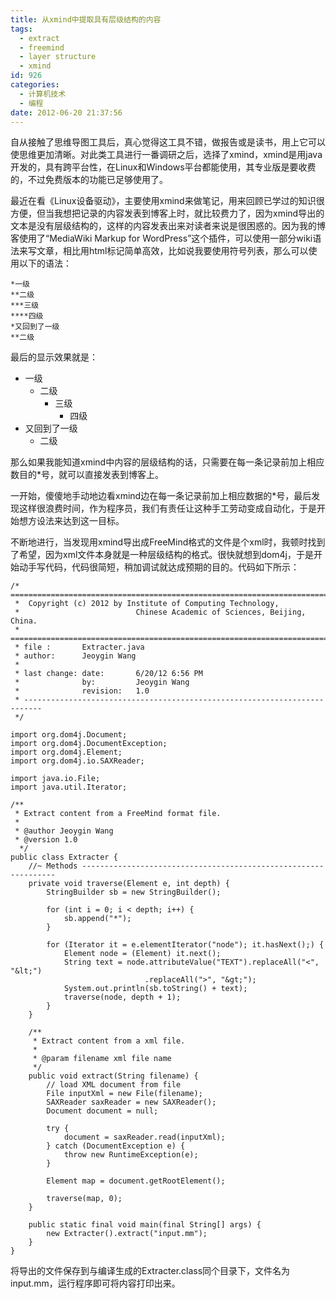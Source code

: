 ```yaml
---
title: 从xmind中提取具有层级结构的内容
tags:
  - extract
  - freemind
  - layer structure
  - xmind
id: 926
categories:
  - 计算机技术
  - 编程
date: 2012-06-20 21:37:56
---
```


自从接触了思维导图工具后，真心觉得这工具不错，做报告或是读书，用上它可以使思维更加清晰。对此类工具进行一番调研之后，选择了xmind，xmind是用java开发的，具有跨平台性，在Linux和Windows平台都能使用，其专业版是要收费的，不过免费版本的功能已足够使用了。

最近在看《Linux设备驱动》，主要使用xmind来做笔记，用来回顾已学过的知识很方便，但当我想把记录的内容发表到博客上时，就比较费力了，因为xmind导出的文本是没有层级结构的，这样的内容发表出来对读者来说是很困惑的。因为我的博客使用了“MediaWiki Markup for WordPress”这个插件，可以使用一部分wiki语法来写文章，相比用html标记简单高效，比如说我要使用符号列表，那么可以使用以下的语法：

```
*一级
**二级
***三级
****四级
*又回到了一级
**二级
```

最后的显示效果就是：

* 一级
    * 二级
        * 三级
            * 四级
* 又回到了一级
    * 二级

<!--more-->

那么如果我能知道xmind中内容的层级结构的话，只需要在每一条记录前加上相应数目的*号，就可以直接发表到博客上。

一开始，傻傻地手动地边看xmind边在每一条记录前加上相应数据的*号，最后发现这样很浪费时间，作为程序员，我们有责任让这种手工劳动变成自动化，于是开始想方设法来达到这一目标。

不断地进行，当发现用xmind导出成FreeMind格式的文件是个xml时，我顿时找到了希望，因为xml文件本身就是一种层级结构的格式。很快就想到dom4j，于是开始动手写代码，代码很简短，稍加调试就达成预期的目的。代码如下所示：

```
/* ==========================================================================
 *  Copyright (c) 2012 by Institute of Computing Technology,
 *                          Chinese Academic of Sciences, Beijing, China.
 * ==========================================================================
 * file :       Extracter.java
 * author:      Jeoygin Wang
 *
 * last change: date:       6/20/12 6:56 PM
 *              by:         Jeoygin Wang
 *              revision:   1.0
 * --------------------------------------------------------------------------
 */

import org.dom4j.Document;
import org.dom4j.DocumentException;
import org.dom4j.Element;
import org.dom4j.io.SAXReader;

import java.io.File;
import java.util.Iterator;

/**
 * Extract content from a FreeMind format file.
 *
 * @author Jeoygin Wang
 * @version 1.0
  */
public class Extracter {
    //~ Methods ----------------------------------------------------------------
    private void traverse(Element e, int depth) {
        StringBuilder sb = new StringBuilder();

        for (int i = 0; i < depth; i++) {
            sb.append("*");
        }

        for (Iterator it = e.elementIterator("node"); it.hasNext();) {
            Element node = (Element) it.next();
            String text = node.attributeValue("TEXT").replaceAll("<", "&lt;")
                              .replaceAll(">", "&gt;");
            System.out.println(sb.toString() + text);
            traverse(node, depth + 1);
        }
    }

    /**
     * Extract content from a xml file.
     *
     * @param filename xml file name
     */
    public void extract(String filename) {
        // load XML document from file
        File inputXml = new File(filename);
        SAXReader saxReader = new SAXReader();
        Document document = null;

        try {
            document = saxReader.read(inputXml);
        } catch (DocumentException e) {
            throw new RuntimeException(e);
        }

        Element map = document.getRootElement();

        traverse(map, 0);
    }

    public static final void main(final String[] args) {
        new Extracter().extract("input.mm");
    }
}

```

将导出的文件保存到与编译生成的Extracter.class同个目录下，文件名为input.mm，运行程序即可将内容打印出来。